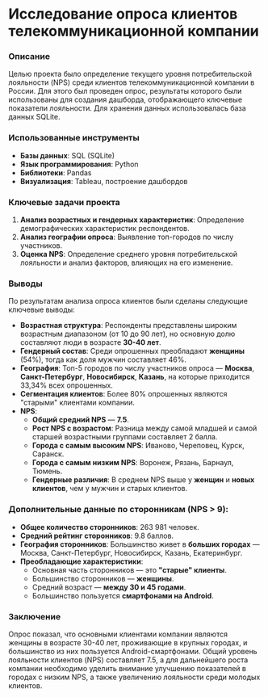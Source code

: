 # Исследование опроса клиентов телекоммуникационной компании

### Описание
Целью проекта было определение текущего уровня потребительской лояльности (NPS) среди клиентов телекоммуникационной компании в России. Для этого был проведен опрос, результаты которого были использованы для создания дашборда, отображающего ключевые показатели лояльности. Для хранения данных использовалась база данных SQLite.

### Использованные инструменты
- **Базы данных**: SQL (SQLite)
- **Язык программирования**: Python
- **Библиотеки**: Pandas
- **Визуализация**: Tableau, построение дашбордов

### Ключевые задачи проекта
1. **Анализ возрастных и гендерных характеристик**: Определение демографических характеристик респондентов.
2. **Анализ географии опроса**: Выявление топ-городов по числу участников.
3. **Оценка NPS**: Определение среднего уровня потребительской лояльности и анализ факторов, влияющих на его изменение.

### Выводы

По результатам анализа опроса клиентов были сделаны следующие ключевые выводы:

- **Возрастная структура**: Респонденты представлены широким возрастным диапазоном (от 10 до 90 лет), но основную долю составляют люди в возрасте **30-40 лет**.
- **Гендерный состав**: Среди опрошенных преобладают **женщины** (54%), тогда как доля мужчин составляет 46%.
- **География**: Топ-5 городов по числу участников опроса — **Москва**, **Санкт-Петербург**, **Новосибирск**, **Казань**, на которые приходится 33,34% всех опрошенных.
- **Сегментация клиентов**: Более 80% опрошенных являются "старыми" клиентами компании.
- **NPS**:
  - **Общий средний NPS** — **7.5**.
  - **Рост NPS с возрастом**: Разница между самой младшей и самой старшей возрастными группами составляет 2 балла.
  - **Города с самым высоким NPS**: Иваново, Череповец, Курск, Саранск.
  - **Города с самым низким NPS**: Воронеж, Рязань, Барнаул, Тюмень.
  - **Гендерные различия**: В среднем NPS выше у **женщин** и **новых клиентов**, чем у мужчин и старых клиентов.

### Дополнительные данные по сторонникам (NPS > 9):
- **Общее количество сторонников**: 263 981 человек.
- **Средний рейтинг сторонников**: 9.8 баллов.
- **География сторонников**: Большинство живет в **больших городах** — Москва, Санкт-Петербург, Новосибирск, Казань, Екатеринбург.
- **Преобладающие характеристики**:
  - Основная часть сторонников — это **"старые" клиенты**.
  - Большинство сторонников — **женщины**.
  - Средний возраст — **между 30 и 45 годами**.
  - Большинство пользуется **смартфонами на Android**.

### Заключение
Опрос показал, что основными клиентами компании являются женщины в возрасте 30-40 лет, проживающие в крупных городах, и большинство из них пользуется Android-смартфонами. Общий уровень лояльности клиентов (NPS) составляет 7.5, а для дальнейшего роста компании необходимо уделить внимание улучшению показателей в городах с низким NPS, а также увеличению лояльности среди молодых клиентов.
